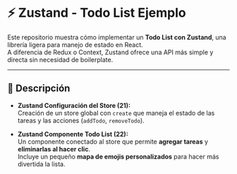 # ⚡ Zustand - Todo List Ejemplo

Este repositorio muestra cómo implementar un **Todo List con Zustand**, una librería ligera para manejo de estado en React.  
A diferencia de Redux o Context, Zustand ofrece una API más simple y directa sin necesidad de boilerplate.

---

## 📖 Descripción

- **Zustand Configuración del Store (21):**  
  Creación de un store global con `create` que maneja el estado de las tareas y las acciones (`addTodo`, `removeTodo`).

- **Zustand Componente Todo List (22):**  
  Un componente conectado al store que permite **agregar tareas** y **eliminarlas al hacer clic**.  
  Incluye un pequeño **mapa de emojis personalizados** para hacer más divertida la lista.
